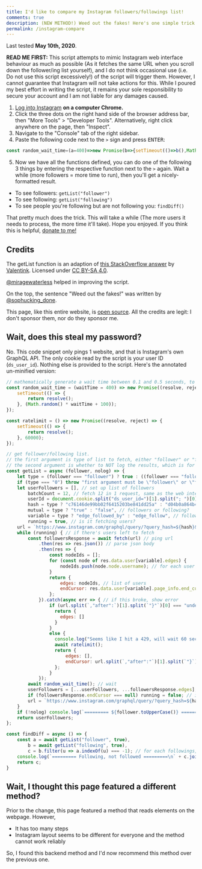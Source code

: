 ```yaml
---
title: I'd like to compare my Instagram followers/followings list!
comments: true
description: (NEW METHOD!) Weed out the fakes! Here's one simple trick to effectively compare your followers and followings list, so you can unfollow those traitors who never follows you back, and keep your Instagram COOL and CLEAN, without leaking your password!
permalink: /instagram-compare
---
```


Last tested **May 10th, 2020**.

**READ ME FIRST:** This script attempts to mimic Instagram web interface behaviour as much as possible (As it fetches the same URL when you scroll down the follower/ing list yourself), and I do not think occasional use (i.e. Do not use this script excessively!) of the script will trigger them. However, I cannot guarantee that Instagram will not take actions for this. While I poured my best effort in writing the script, it remains your sole responsibility to secure your account and I am not liable for any damages caused.

1. [Log into Instagram](https://instagram.com) **on a computer Chrome.**
2. Click the three dots on the right hand side of the browser address bar, then "More Tools" > "Developer Tools". Alternatively, right click anywhere on the page, then "Inspect".
3. Navigate to the "Console" tab of the right sidebar.
4. Paste the following code next to the `>` sign and press <kbd>ENTER</kbd>:
  ```js
const random_wait_time=(a=400)=>new Promise(b=>{setTimeout(()=>b(),Math.random()*a+100)}),ratelimit=()=>new Promise(a=>{setTimeout(()=>a(),6e4)}),getList=async(a,b)=>{let c="follower"===a||"following"!==a&&"0";if("0"===c)throw"first argument must be \"follower\" or \"following\".";let d=[],e=document.cookie.split("ds_user_id=")[1].split("; ")[0],f=c?"c76146de99bb02f6415203be841dd25a":"d04b0a864b4b54837c0d870b0e77e076",g=c?"true":"false",h=c?"edge_followed_by":"edge_follow",i=!0,j=`https://www.instagram.com/graphql/query/?query_hash=${f}&variables={"id":"${e}","include_reel":true,"fetch_mutual":${g},"first":12}`;for(;i;){const a=await fetch(j).then(a=>a.json()).then(a=>{const b=[];for(const c of a.data.user[h].edges)b.push(c.node.username);return{edges:b,endCursor:a.data.user[h].page_info.end_cursor}}).catch(async()=>"undefined"===j.split(`,"after":`)[1].split(`"}"`)[0]||"null"===j.split(`,"after":`)[1].split(`"}"`)[0]?{edges:[]}:(console.log("Seems like I hit a 429, will wait 60 seconds (The process is still running, don't close the tab!)"),await ratelimit(),{edges:[],endCursor:j.split(`,"after":"`)[1].split(`"}`)[0]}));await random_wait_time(),d=[...d,...a.edges],null===a.endCursor&&(i=!1),j=`https://www.instagram.com/graphql/query/?query_hash=${f}&variables={"id":"${e}","include_reel":true,"fetch_mutual":${g},"first":12,"after":"${a.endCursor}"}`}return b||console.log(`========= ${a.toUpperCase()} =========\n`+d.join("\n")),d},findDiff=async()=>{const d=await getList("follower",!0),a=await getList("following",!0),b=a.filter(a=>-1===d.indexOf(a));return console.log(`========= Following, not followed =========\n`+b.join("\n")),b};
  ```
5. Now we have all the functions defined, you can do one of the following 3 things by entering the respective function next to the `>` again. Wait a while (more followers = more time to run), then you'll get a nicely-formatted result.

* To see followers: `getList("follower")`
* To see following: `getList("following")`
* To see people you're following but are not following you: `findDiff()`

That pretty much does the trick. This will take a while (The more users it needs to process, the more time it'll take). Hope you enjoyed. If you think this is helpful, [donate to me!](./donate)

## Credits
The getList function is an adaption of [this StackOverflow answer](https://stackoverflow.com/a/57443299) by [Valentink](https://stackoverflow.com/users/11899009/valentink). Licensed under [CC BY-SA 4.0](https://creativecommons.org/licenses/by-sa/4.0/).

[@miragewaterless](https://www.instagram.com/miragewaterless) helped in improving the script.

On the top, the sentence "Weed out the fakes!" was written by [@sophucking_done](https://instagram.com/sophucking_done).

This page, like this entire website, is [open source](https://github.com/austinhuang0131/austinhuang0131.github.io/blob/master/instagram-compare.md). All the credits are legit: I don't sponsor them, nor do they sponsor me.

## Wait, does this steal my password?
No. This code snippet only pings 1 website, and that is Instagram's own GraphQL API. The only cookie read by the script is your user ID (`ds_user_id`). Nothing else is provided to the script. Here's the annotated un-minified version:

```js
// mathematically generate a wait time between 0.1 and 0.5 seconds, to prevent ratelimiting
const random_wait_time = (waitTime = 400) => new Promise((resolve, reject) => {
    setTimeout(() => {
        return resolve();
    }, (Math.random() * waitTime + 100));
});

const ratelimit = () => new Promise((resolve, reject) => {
    setTimeout(() => {
        return resolve();
    }, 60000);
});

// get follower/following list.
// the first argument is type of list to fetch, either "follower" or "following".
// the second argument is whether to NOT log the results, which is for the latter findDiff function, default "false". normal users shouldn't set this to "true"
const getList = async (follower, nolog) => {
    let type = (follower === "follower") ? true : ((follower === "following") ? false : "0"); // convert first one to true/false for convenience
    if (type === "0") throw "first argument must be \"follower\" or \"following\"."; // catch typos
    let userFollowers = [], // set up list of followers
        batchCount = 12, // fetch 12 in 1 request, same as the web interface
        userId = document.cookie.split("ds_user_id=")[1].split("; ")[0], // find your user id
        hash = type ? "c76146de99bb02f6415203be841dd25a" : "d04b0a864b4b54837c0d870b0e77e076", // hash, apparently these two are constant values, but instagram might change them
        mutual = type ? "true" : "false", // followers or following?
        variable = type ? "edge_followed_by" : "edge_follow", // followers or following? part 2
        running = true, // is it fetching users?
    url = `https://www.instagram.com/graphql/query/?query_hash=${hash}&variables={"id":"${userId}","include_reel":true,"fetch_mutual":${mutual},"first":${batchCount}}`; // set up the url
    while (running) { // if there's users left to fetch
        const followersResponse = await fetch(url) // ping url
            .then(res => res.json()) // parse json body
            .then(res => {
                const nodeIds = [];
                for (const node of res.data.user[variable].edges) {
                    nodeIds.push(node.node.username); // for each user object, find username and put them in the list
                }
                return {
                    edges: nodeIds, // list of users
                    endCursor: res.data.user[variable].page_info.end_cursor // instagram doesn't allow fetching a lot of users at once, so it needs to know where to start the next fetching
                };
            }).catch(async err => { // if this broke, show error
                if (url.split(`,"after":`)[1].split(`"}"`)[0] === "undefined" || url.split(`,"after":`)[1].split(`"}"`)[0] === "null") {
                  return {
                    edges: []
                  }
                }
                else {
                  console.log("Seems like I hit a 429, will wait 60 seconds (The process is still running, don't close the tab!)");
                  await ratelimit();
                  return {
                      edges: [],
                      endCursor: url.split(`,"after":"`)[1].split(`"}`)[0]
                  };
                }
            });
        await random_wait_time(); // wait
        userFollowers = [...userFollowers, ...followersResponse.edges]; // append the newly-acquired list to the old list
        if (followersResponse.endCursor === null) running = false; // if no more users, stop fetching them
        url = `https://www.instagram.com/graphql/query/?query_hash=${hash}&variables={"id":"${userId}","include_reel":true,"fetch_mutual":${mutual},"first":${batchCount},"after":"${followersResponse.endCursor}"}`; // remake url
    }
    if (!nolog) console.log(`========= ${follower.toUpperCase()} =========\n` + userFollowers.join("\n")); // show
    return userFollowers;
};

const findDiff = async () => {
    const a = await getList("follower", true),
        b = await getList("following", true),
        c = b.filter(u => a.indexOf(u) === -1); // for each followings, if not follower, then push to list
    console.log(`========= Following, not followed =========\n` + c.join("\n")) // show
    return c;
}
```

## Wait, I thought this page featured a different method?
Prior to the change, this page featured a method that reads elements on the webpage. However,

* It has too many steps
* Instagram layout seems to be different for everyone and the method cannot work reliably

So, I found this backend method and I'd now recommend this method over the previous one.
